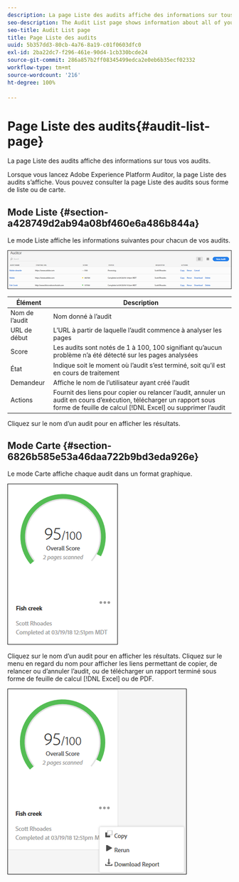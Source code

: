 ```yaml
---
description: La page Liste des audits affiche des informations sur tous vos audits.
seo-description: The Audit List page shows information about all of your audits.
seo-title: Audit List page
title: Page Liste des audits
uuid: 5b357dd3-80cb-4a76-8a19-c01f0603dfc0
exl-id: 2ba22dc7-f296-461e-90d4-1cb330bcde24
source-git-commit: 286a857b2ff08345499edca2e0eb6b35ecf02332
workflow-type: tm+mt
source-wordcount: '216'
ht-degree: 100%

---
```


# Page Liste des audits{#audit-list-page}

La page Liste des audits affiche des informations sur tous vos audits.

Lorsque vous lancez Adobe Experience Platform Auditor, la page Liste des audits s’affiche. Vous pouvez consulter la page Liste des audits sous forme de liste ou de carte.

## Mode Liste {#section-a428749d2ab94a08bf460e6a486b844a}

Le mode Liste affiche les informations suivantes pour chacun de vos audits.

![](assets/audit-list.png)

| Élément | Description |
|---|---|
| Nom de l’audit | Nom donné à l’audit |
| URL de début | L’URL à partir de laquelle l’audit commence à analyser les pages |
| Score | Les audits sont notés de 1 à 100, 100 signifiant qu’aucun problème n’a été détecté sur les pages analysées |
| État | Indique soit le moment où l’audit s’est terminé, soit qu’il est en cours de traitement |
| Demandeur | Affiche le nom de l’utilisateur ayant créé l’audit |
| Actions | Fournit des liens pour copier ou relancer l’audit, annuler un audit en cours d’exécution, télécharger un rapport sous forme de feuille de calcul [!DNL Excel] ou supprimer l’audit |

Cliquez sur le nom d’un audit pour en afficher les résultats.

## Mode Carte {#section-6826b585e53a46daa722b9bd3eda926e}

Le mode Carte affiche chaque audit dans un format graphique.

![](assets/card.png)

Cliquez sur le nom d’un audit pour en afficher les résultats. Cliquez sur le menu en regard du nom pour afficher les liens permettant de copier, de relancer ou d’annuler l’audit, ou de télécharger un rapport terminé sous forme de feuille de calcul [!DNL Excel] ou de PDF.

![](assets/card-menu.png)
